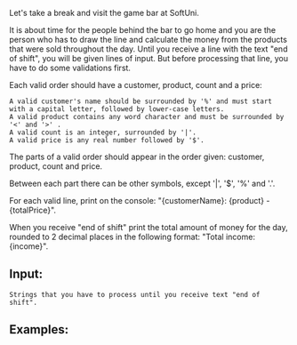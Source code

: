 Let's take a break and visit the game bar at SoftUni. 

It is about time for the people behind the bar to go home and you are the person who has to draw the line and calculate the money from the products that were sold throughout the day. Until you receive a line with the text "end of shift", you will be given lines of input. 
But before processing that line, you have to do some validations first.

Each valid order should have a customer, product, count and a price:

   	A valid customer's name should be surrounded by '%' and must start with a capital letter, followed by lower-case letters.
   	A valid product contains any word character and must be surrounded by '<' and '>' .
   	A valid count is an integer, surrounded by '|'.
   	A valid price is any real number followed by '$'.

The parts of a valid order should appear in the order given: customer, product, count and price.

Between each part there can be other symbols, except '|', '$', '%' and '.'.

For each valid line, print on the console: "{customerName}: {product} - {totalPrice}".

When you receive "end of shift" print the total amount of money for the day, rounded to 2 decimal places in the following format: "Total income: {income}".

## Input: 

	Strings that you have to process until you receive text "end of shift".

## Examples:


